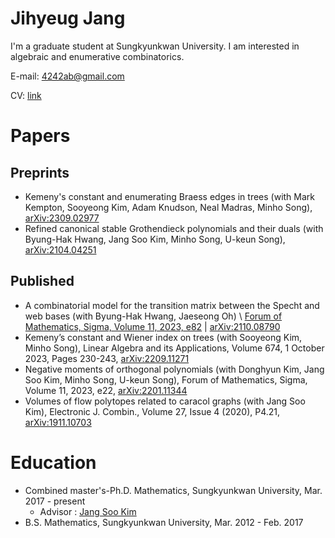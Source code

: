 # Jihyeug Jang
I'm a graduate student at Sungkyunkwan University.
I am interested in algebraic and enumerative combinatorics.

E-mail: 4242ab@gmail.com

CV: [link](CV.pdf)

# Papers
## Preprints
- Kemeny's constant and enumerating Braess edges in trees (with Mark Kempton, Sooyeong Kim, Adam Knudson, Neal Madras, Minho Song), [arXiv:2309.02977](https://arxiv.org/abs/2309.02977)
- Refined canonical stable Grothendieck polynomials and their duals (with Byung-Hak Hwang, Jang Soo Kim, Minho Song, U-keun Song), [arXiv:2104.04251](https://arxiv.org/abs/2104.04251)
## Published
- A combinatorial model for the transition matrix between the Specht and web bases (with Byung-Hak Hwang, Jaeseong Oh) \\
  [Forum of Mathematics, Sigma, Volume 11, 2023, e82](https://www.cambridge.org/core/journals/forum-of-mathematics-sigma/article/combinatorial-model-for-the-transition-matrix-between-the-specht-and-operatorname-sl2web-bases/1E5B0654E82442C936CD9DB00D333715) | [arXiv:2110.08790](https://arxiv.org/abs/2110.08790)
- Kemeny’s constant and Wiener index on trees (with Sooyeong Kim, Minho Song), Linear Algebra and its Applications, Volume 674, 1 October 2023, Pages 230-243, [arXiv:2209.11271](https://arxiv.org/abs/2209.11271)
- Negative moments of orthogonal polynomials (with Donghyun Kim, Jang Soo Kim, Minho Song, U-keun Song), Forum of Mathematics, Sigma, Volume 11, 2023, e22, [arXiv:2201.11344](https://arxiv.org/abs/2201.11344)
- Volumes of flow polytopes related to caracol graphs (with Jang Soo Kim), Electronic J. Combin., Volume 27, Issue 4 (2020), P4.21, [arXiv:1911.10703](https://arxiv.org/abs/1911.10703) 

# Education
 - Combined master's-Ph.D. Mathematics, Sungkyunkwan University, Mar. 2017 - present
   - Advisor : [Jang Soo Kim](https://jangsookim.github.io)
 - B.S. Mathematics, Sungkyunkwan University, Mar. 2012 - Feb. 2017
